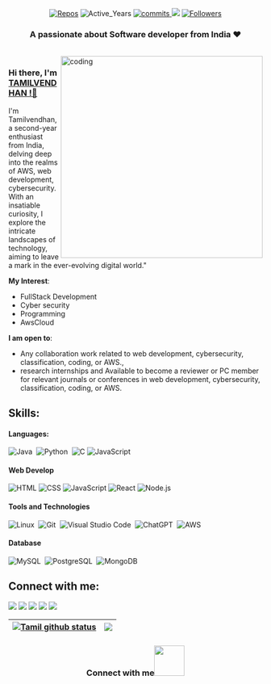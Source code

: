 
<p align="center"> 
  <!-- <img src="https://komarev.com/ghpvc/?username=Tamilvendhan23" alt="Tamilvendhan23"/> -->   
    <a href="https://github.com/Tamilvendhan23?tab=repositories" target="_blank"><img src="https://badges.pufler.dev/repos/Tamilvendhan23" alt="Repos"/></a>
    <img src="https://badges.pufler.dev/years/Tamilvendhan23" alt="Active_Years"/>
    <a href="https://github.com/Tamilvendhan23/Tamilvendhan23" target="_blank"><img src="https://badges.pufler.dev/commits/monthly/Tamilvendhan23" alt="commits"/>
    <a href="https://github.com/Tamilvendhan23/Tamilvendhan23/pulse" alt="Activity"><img src="https://img.shields.io/github/commit-activity/m/Tamilvendhan23/Tamilvendhan23" /></a>
    <a href="https://github.com/Tamilvendhan23?tab=followers"><img alt="Followers" src="https://img.shields.io/github/followers/Tamilvendhan23?color=4C1&logo=github"></a>
   <!-- <a href="https://github.com/Tamilvendhan23/Tamilvendhan23" target="_blank"><img alt="Profile_Update" src="https://img.shields.io/github/last-commit/Tamilvendhan23/Tamilvendhan23?label=Profile%20update&style=fflat-square"></a> -->
   
</p> 

<h3 align="center">A passionate about Software developer from India ❤️</h3><br>
<!--<img align="right" alt="coding" width="400" src="https://media.tenor.com/Li7HobCHqa0AAAAi/trial.gif">-->
<!--<img align="right" alt="coding" width="400" src="https://i.pinimg.com/originals/bb/37/5c/bb375cdd655184ca2715ac5059e73651.gif">-->
<img align="right" alt="coding" width="400" src="https://th.bing.com/th/id/R.88c78d17bb9bc202edc0c1fc2eb38f32?rik=LkUyQO64xeKtbw&riu=http%3a%2f%2felitetechnocrats.com%2fimages%2fsoftware_devlopment.gif&ehk=6AD7zgGC6jwLfDIHxT0litMN1sq3X3g2USbMwlyMxn4%3d&risl=&pid=ImgRaw&r=0">



### Hi there, I'm [TAMILVENDHAN !👋 ](https://Tamilvendhan23.github.io)

I'm Tamilvendhan, a second-year enthusiast from India, delving deep into the realms of AWS, web development, cybersecurity. With an insatiable curiosity, I explore the intricate landscapes of technology, aiming to leave a mark in the ever-evolving digital world."

**My  Interest**:
- FullStack Development
- Cyber security
- Programming
- AwsCloud


 **I am open to**:

- Any collaboration work related to web development, cybersecurity, classification, coding, or AWS.,
- research internships and Available to become a reviewer or PC member for relevant journals or conferences in web development, cybersecurity, classification, coding, or AWS.

## Skills:

#### Languages:

![Java](https://img.shields.io/badge/Java-ED8B00?style=for-the-badge&logo=java&logoColor=white)&nbsp;
![Python](https://img.shields.io/badge/Python-3776AB?style=for-the-badge&logo=python&logoColor=white)&nbsp;
![C](https://img.shields.io/badge/C-FF5733?style=for-the-badge&logo=c&logoColor=white)
![JavaScript](https://img.shields.io/badge/JavaScript-F7DF1E?style=for-the-badge&logo=javascript&logoColor=black)




#### Web Develop

![HTML](https://img.shields.io/badge/HTML5-E34F26?style=for-the-badge&logo=html5&logoColor=white)
![CSS](https://img.shields.io/badge/CSS3-1572B6?style=for-the-badge&logo=css3&logoColor=white)
![JavaScript](https://img.shields.io/badge/JavaScript-F7DF1E?style=for-the-badge&logo=javascript&logoColor=black)
![React](https://img.shields.io/badge/React-61DAFB?style=for-the-badge&logo=react&logoColor=black)
![Node.js](https://img.shields.io/badge/Node.js-43853D?style=for-the-badge&logo=node.js&logoColor=white)

#### Tools and Technologies

![Linux](https://img.shields.io/badge/Linux-FCC624?style=for-the-badge&logo=linux&logoColor=black)&nbsp;
![Git](https://img.shields.io/badge/GIT-E44C30?style=for-the-badge&logo=git&logoColor=white)&nbsp;
![Visual Studio Code](https://img.shields.io/badge/Visual%20Studio%20Code-0078d7.svg?style=for-the-badge&logo=visual-studio-code&logoColor=white)&nbsp;
![ChatGPT](https://img.shields.io/badge/ChatGPT-29B6F6?style=for-the-badge&logo=openai&logoColor=white)&nbsp;
![AWS](https://img.shields.io/badge/AWS-232F3E?style=for-the-badge&logo=amazon-aws&logoColor=white)&nbsp;


#### Database

![MySQL](https://img.shields.io/badge/MySQL-00000F?style=for-the-badge&logo=mysql&logoColor=white)&nbsp;
![PostgreSQL](https://img.shields.io/badge/PostgreSQL-316192?style=for-the-badge&logo=postgresql&logoColor=white)&nbsp;
![MongoDB](https://img.shields.io/badge/MongoDB-4EA94B?style=for-the-badge&logo=mongodb&logoColor=white)&nbsp;



<!--#### IDEs

![Notepad++](https://img.shields.io/badge/Notepad++-90E59A?style=for-the-badge&logo=notepad%2B%2B&logoColor=black)&nbsp;
![PyCharm](https://img.shields.io/badge/pycharm-143?style=for-the-badge&logo=pycharm&logoColor=black&color=black&labelColor=green)&nbsp;
![Visual Studio Code](https://img.shields.io/badge/Visual%20Studio%20Code-0078d7.svg?style=for-the-badge&logo=visual-studio-code&logoColor=white)&nbsp;
![Code::Blocks](https://img.shields.io/badge/Code::Blocks-2C2D72?style=for-the-badge&logo=code::blocks&logoColor=white)&nbsp;-->


## Connect with me:

<p align = "center">

[<img src ="https://img.shields.io/badge/website-%23.svg?&style=for-the-badge&logo=www&logoColor=white%22&color=black">](https://#)
[<img src="https://img.shields.io/badge/twitter-%231DA1F2.svg?&style=for-the-badge&logo=twitter&logoColor=white&color=black" />](https://twitter.com/) 
[<img src="https://img.shields.io/badge/linkedin-%2312100E.svg?&style=for-the-badge&logo=linkedin&logoColor=white&color=black" />](https://www.linkedin.com/)
[<img src="https://img.shields.io/badge/Skillrack-%23.svg?&style=for-the-badge&logo=www&logoColor=white%22&color=black">](http://www.skillrack.com/profile/408198/949a69f6a00a9678fedad145aa2293613372538a)
[<img src="https://img.shields.io/badge/instagram-%2312100E.svg?&style=for-the-badge&logo=instagram&logoColor=white&color=black" />](https://instagram.com/)
</p>

| <a href="https://github.com/Tamilvendhan23/github-readme-stats"><img align="center" src="https://github-readme-stats.vercel.app/api?username=Tamilvendhan23&show_icons=true&include_all_commits=true&theme=buefy&hide_border=true" alt="Tamil github status" /></a> | <a href="https://github.com/Tamilvendhan23/github-readme-stats"><img align="center" src="https://github-readme-stats.vercel.app/api/top-langs/?username=Tamilvendhan23&layout=compact&theme=buefy&hide_border=true" /></a> |
| ------------- | ------------- |

<div align="center">
   
<h3> Connect with me<a href="https://gifyu.com/image/Zy2f"><img src="https://github.com/milaan9/milaan9/blob/main/Handshake.gif" width="60"></a>
</h3> 
</div>
